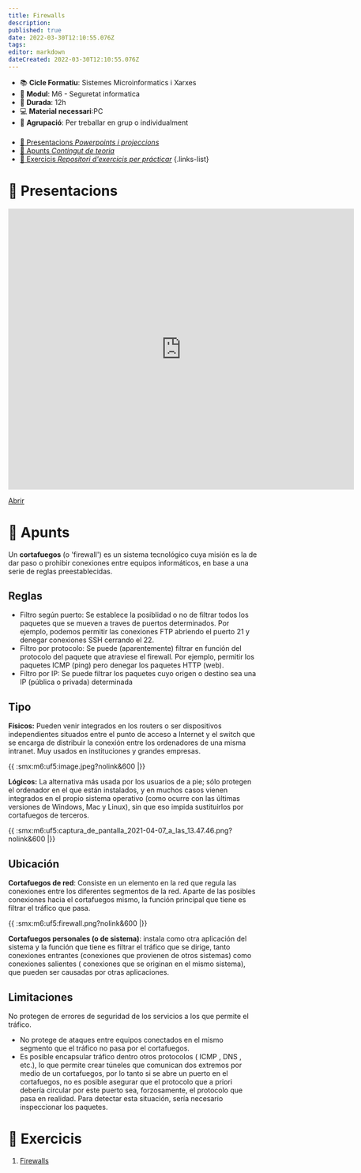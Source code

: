 ```yaml
---
title: Firewalls
description: 
published: true
date: 2022-03-30T12:10:55.076Z
tags: 
editor: markdown
dateCreated: 2022-03-30T12:10:55.076Z
---
```


- :books: **Cicle Formatiu**: Sistemes Microinformatics i Xarxes
- :notebook_with_decorative_cover: **Modul**: M6 - Seguretat informatica
- :calendar: **Durada**: 12h
- :computer: **Material necessari**:PC
- :busts_in_silhouette: **Agrupació**: Per treballar en grup o individualment

###

- [:cinema: Presentacions *Powerpoints i projeccions*](#presentacions) 
- [:orange_book: Apunts *Contingut de teoria*](#apunts)
- [:pencil: Exercicis *Repositori d'exercicis per prácticar*](#exercicis)
{.links-list}

# :cinema: Presentacions
<p align="center"><iframe src="https://docs.google.com/presentation/d/e/2PACX-1vRmefvzaAI0JbxZjO2wH0HPUcS9aQQ3tcBMzb0UGA2NOcJomuSeE2Xki-1ZPZKZfP-9M2pe24rXxOOD/embed?start=false&loop=false&delayms=3000" frameborder="0" width="700" height="569" allowfullscreen="true" mozallowfullscreen="true" webkitallowfullscreen="true"></iframe></p>

[Abrir](https://docs.google.com/presentation/d/e/2PACX-1vRmefvzaAI0JbxZjO2wH0HPUcS9aQQ3tcBMzb0UGA2NOcJomuSeE2Xki-1ZPZKZfP-9M2pe24rXxOOD/pub?start=false&loop=false)

# :orange_book: Apunts

Un **cortafuegos** (o 'firewall') es un sistema tecnológico cuya misión es la de dar paso o prohibir conexiones entre equipos informáticos, en base a una serie de reglas preestablecidas.
## Reglas
  * Filtro según puerto: Se establece la posiblidad o no de filtrar todos los paquetes que se mueven a traves de puertos determinados. Por ejemplo, podemos permitir las conexiones FTP abriendo el puerto 21 y denegar conexiones SSH cerrando el 22.
  * Filtro por protocolo: Se puede (aparentemente) filtrar en función del protocolo del paquete que atraviese el firewall. Por ejemplo, permitir los paquetes ICMP (ping) pero denegar los paquetes HTTP (web).
  * Filtro por IP: Se puede filtrar los paquetes cuyo origen o destino sea una IP (pública o privada) determinada

## Tipo
**Físicos:** Pueden venir integrados en los routers o ser dispositivos independientes situados entre el punto de acceso a Internet y el switch que se encarga de distribuir la conexión entre los ordenadores de una misma intranet. Muy usados en instituciones y grandes empresas.


{{ :smx:m6:uf5:image.jpeg?nolink&600 |}}

**Lógicos:** La alternativa más usada por los usuarios de a pie; sólo protegen el ordenador en el que están instalados, y en muchos casos vienen integrados en el propio sistema operativo (como ocurre con las últimas versiones de Windows, Mac y Linux), sin que eso impida sustituirlos por cortafuegos de terceros.

{{ :smx:m6:uf5:captura_de_pantalla_2021-04-07_a_las_13.47.46.png?nolink&600 |}}

## Ubicación
**Cortafuegos de red**: Consiste en un elemento en la red que regula las conexiones
entre los diferentes segmentos de la red. Aparte de las posibles
conexiones hacia el cortafuegos mismo, la función principal que tiene
es filtrar el tráfico que pasa.

{{ :smx:m6:uf5:firewall.png?nolink&600 |}}

**Cortafuegos personales (o de sistema)**: instala como otra aplicación
del sistema y la función que tiene es filtrar el tráfico que se dirige,
tanto conexiones entrantes (conexiones que provienen de otros
sistemas) como conexiones salientes ( conexiones que se originan en
el mismo sistema), que pueden ser causadas por otras aplicaciones.

## Limitaciones

No protegen de errores de seguridad de los servicios a los que
permite el tráfico.
  * No protege de ataques entre equipos conectados en el mismo segmento que el tráfico no pasa por el cortafuegos.
  * Es posible encapsular tráfico dentro otros protocolos ( ICMP , DNS , etc.), lo que permite crear túneles que comunican dos extremos por medio de un cortafuegos, por lo tanto si se abre un puerto en el cortafuegos, no es posible asegurar que el
protocolo que a priori debería circular por este puerto sea, forzosamente, el protocolo que pasa en realidad. Para detectar esta situación, sería necesario inspeccionar los paquetes.
  
  # :pencil: Exercicis
  
1. [Firewalls](ejercicios-firewalls)
  
